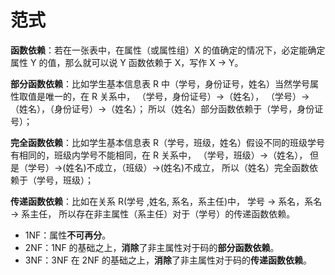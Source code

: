 # 范式

**函数依赖**：若在一张表中，在属性（或属性组）X 的值确定的情况下，必定能确定属性 Y 的值，那么就可以说 Y 函数依赖于 X，写作 X → Y。

**部分函数依赖**：比如学生基本信息表 R 中（学号，身份证号，姓名）当然学号属性取值是唯一的，在 R 关系中，
（学号，身份证号）->（姓名），
（学号）->（姓名），（身份证号）->（姓名）；
所以（姓名）部分函数依赖于（学号，身份证号）；

**完全函数依赖**：比如学生基本信息表 R（学号，班级，姓名）假设不同的班级学号有相同的，班级内学号不能相同，在 R 关系中，
（学号，班级）->（姓名），
但是（学号）->(姓名)不成立，（班级）->(姓名)不成立，
所以（姓名）完全函数依赖于（学号，班级）；

**传递函数依赖**：比如在关系 R(学号 ,姓名, 系名，系主任)中，
学号 → 系名，系名 → 系主任，
所以存在非主属性（系主任）对于（学号）的传递函数依赖。

* 1NF：属性**不可再分**。
* 2NF：1NF 的基础之上，**消除**了非主属性对于码的**部分函数依赖**。
* 3NF：3NF 在 2NF 的基础之上，**消除**了非主属性对于码的**传递函数依赖**。
